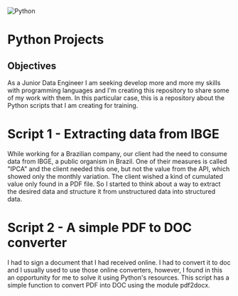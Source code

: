 ![Python](https://img.shields.io/badge/Python-3776AB?style=for-the-badge&logo=python&logoColor=white)

# Python Projects

## Objectives

As a Junior Data Engineer I am seeking develop more and more my skills with programming languages and I'm creating this repository to share some of my work with them. In this particular case, this is a repository about the Python scripts that I am creating for training.

# Script 1 - Extracting data from IBGE

While working for a Brazilian company, our client had the need to consume data from IBGE, a public organism in Brazil. One of their measures is called "IPCA" and the client needed this one, but not the value from the API, which showed only the monthly variation. The client wished a kind of cumulated value only found in a PDF file. So I started to think about a way to extract the desired data and structure it from unstructured data into structured data.

# Script 2 - A simple PDF to DOC converter

I had to sign a document that I had received online. I had to convert it to doc and I usually used to use those online converters, however, I found in this an opportunity for me to solve it using Python's resources. This script has a simple function to convert PDF into DOC using the module pdf2docx.
